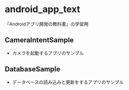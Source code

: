 # android_app_text
 「Androidアプリ開発の教科書」の学習用

## CameraIntentSample
- カメラを起動するアプリのサンプル
## DatabaseSample
- データベースの読み込みと更新をするアプリのサンプル
